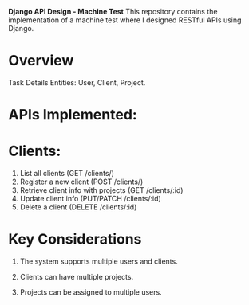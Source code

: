 **Django API Design - Machine Test**
This repository contains the implementation of a machine test where I designed RESTful APIs using Django.

# Overview
Task Details
Entities: User, Client, Project.
# APIs Implemented:
# Clients:
1. List all clients (GET /clients/)
2. Register a new client (POST /clients/)
3. Retrieve client info with projects (GET /clients/:id)
4. Update client info (PUT/PATCH /clients/:id)
5. Delete a client (DELETE /clients/:id)

# Key Considerations
1. The system supports multiple users and clients.

2. Clients can have multiple projects.

3. Projects can be assigned to multiple users.
